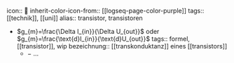 icon:: 🌋
inherit-color-icon-from:: [[logseq-page-color-purple]]
tags:: [[technik]], [[uni]] 
alias:: transistor, transistoren

- $g_{m}=\frac{\Delta I_{in}}{\Delta U_{out}}$ oder $g_{m}=\frac{\text{d}I_{in}}{\text{d}U_{out}}$
  tags:: formel, [[transistor]], wip
  bezeichnung:: [[transkonduktanz]] eines [[transistors]]
	- $-$ ...